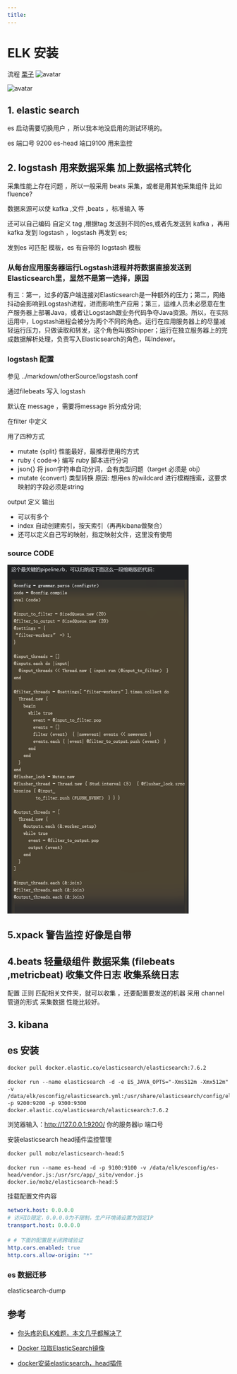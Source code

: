 ```yaml
---
title:
---
```

# ELK 安装 
流程  [栗子](https://blog.csdn.net/weixin_38098312/article/details/80181415)
![avatar](https://operimgci.zhidaohulian.com/test/image/2019-08-29/531be1f901294a979b9d0c4811761a0b.png)

![avatar](https://img2018.cnblogs.com/blog/130857/201812/130857-20181203122611122-2121636116.png)


## 1. elastic search
es 启动需要切换用户 ，所以我本地没启用的测试环境的。

es  端口号 9200 
es-head 端口9100 用来监控

## 2. logstash   用来数据采集 加上数据格式转化

 采集性能上存在问题 ，所以一般采用 beats 采集，或者是用其他采集组件 比如 fluence?

 数据来源可以使 kafka ,文件 ,beats ，标准输入 等

 还可以自己编码 自定义 tag ,根据tag 发送到不同的es,或者先发送到 kafka ，再用kafka 发到 logstash ，logstash 再发到 es;

 发到es 可匹配 模板，es 有自带的 logstash 模板

 ### 从每台应用服务器运行Logstash进程并将数据直接发送到Elasticsearch里，显然不是第一选择，原因

 有三：第一，过多的客户端连接对Elasticsearch是一种额外的压力；第二，网络抖动会影响到Logstash进程，进而影响生产应用；第三，运维人员未必愿意在生产服务器上部署Java，或者让Logstash跟业务代码争夺Java资源。所以，在实际运用中，Logstash进程会被分为两个不同的角色。运行在应用服务器上的尽量减轻运行压力，只做读取和转发，这个角色叫做Shipper；运行在独立服务器上的完成数据解析处理，负责写入Elasticsearch的角色，叫Indexer。

### logstash 配置
参见  ../markdown/otherSource/logstash.conf

通过filebeats 写入 logstash

默认在 message ，需要将message 拆分成分词;

在filter 中定义

用了四种方式 

* mutate {split}  性能最好，最推荐使用的方式
* ruby { code=>}   编写 ruby 脚本进行分词
* json{} 将 json字符串自动分词，会有类型问题（target 必须是 obj）
* mutate {convert} 类型转换  原因:  想用es 的wildcard 进行模糊搜索，这要求映射的字段必须是string



output 定义 输出 

* 可以有多个
* index 自动创建索引，按天索引（再再kibana做聚合）
* 还可以定义自己写的映射，指定映射文件，这里没有使用





### source CODE
![avator](../../ImgSource/logstashSourceCode.png)
## 5.xpack  警告监控  好像是自带


## 4.beats 轻量级组件 数据采集 (filebeats ,metricbeat) 收集文件日志 收集系统日志
 配置 正则 匹配相关文件夹，就可以收集 ，还要配置要发送的机器
 采用 channel 管道的形式 采集数据 性能比较好。

## 3. kibana



## es 安装

```shell
docker pull docker.elastic.co/elasticsearch/elasticsearch:7.6.2

docker run --name elasticsearch -d -e ES_JAVA_OPTS="-Xms512m -Xmx512m" -v /data/elk/esconfig/elasticsearch.yml:/usr/share/elasticsearch/config/elasticsearch.yml -p 9200:9200 -p 9300:9300 docker.elastic.co/elasticsearch/elasticsearch:7.6.2
```

浏览器输入：http://127.0.0.1:9200/ 你的服务器ip 端口号

安装elasticsearch head插件监控管理

```shel
docker pull mobz/elasticsearch-head:5

docker run --name es-head -d -p 9100:9100 -v /data/elk/esconfig/es-head/vendor.js:/usr/src/app/_site/vendor.js docker.io/mobz/elasticsearch-head:5
```

挂载配置文件内容

```yaml
network.host: 0.0.0.0
# 访问ID限定，0.0.0.0为不限制，生产环境请设置为固定IP
transport.host: 0.0.0.0

# # 下面的配置是关闭跨域验证
http.cors.enabled: true
http.cors.allow-origin: "*"
```

### es 数据迁移

elasticsearch-dump

## 参考

* [你头疼的ELK难题，本文几乎都解决了](https://zhuanlan.zhihu.com/p/270174202)

* [ Docker 拉取ElasticSearch镜像](https://www.cnblogs.com/afeige/p/10771140.html)
* [docker安装elasticsearch，head插件](https://blog.csdn.net/csdn_chenhao/article/details/108983272)


